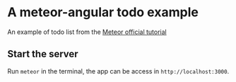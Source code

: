 # A meteor-angular todo example
An example of todo list from the [Meteor official tutorial](https://www.meteor.com/tutorials/angular/creating-an-app)

## Start the server
Run `meteor` in the terminal, the app can be access in `http://localhost:3000`.
